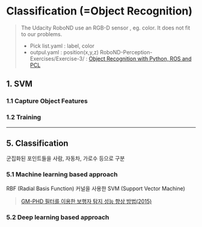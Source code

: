 # Classification (=Object Recognition)

> The Udacity RoboND use an RGB-D sensor , eg. color. It does not fit to our problems.  
> - Pick list.yaml : label, color
> - outpul.yaml : position(x,y,z)
> RoboND-Perception-Exercises/Exercise-3/ : [Object Recognition with Python, ROS and PCL](https://github.com/udacity/RoboND-Perception-Exercises/tree/master/Exercise-3)



## 1. SVM

### 1.1 Capture Object Features

### 1.2 Training 





---

## 5. Classification

군집화된 포인트들을 사람, 자동차, 가로수 등으로 구분

### 5.1 Machine learning based approach

RBF (Radial Basis Function) 커널을 사용한 SVM (Support Vector Machine)


> [GM-PHD 필터를 이용한 보행자 탐지 성능 향상 방법(2015)](http://www.dbpia.co.kr/Journal/ArticleDetail/NODE06594856)

### 5.2 Deep learning based approach
